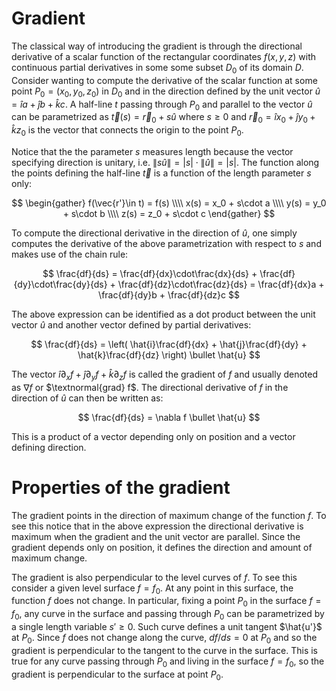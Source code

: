 # Gradient

The classical way of introducing the gradient is through the directional derivative of a scalar function of the rectangular coordinates $f(x,y,z)$ with continuous partial derivatives in some some subset $D_0$ of its domain $D$. Consider wanting to compute the derivative of the scalar function at some point $P_0 = (x_0, y_0, z_0)$ in $D_0$ and in the direction defined by the unit vector $\hat{u} = \hat{i}a+\hat{j}b+\hat{k}c$. A half-line $t$ passing through $P_0$ and parallel to the vector $\hat{u}$ can be parametrized as $\vec{t}(s) = \vec{r}_0 + s\hat{u}$ where $s\ge0$ and $\vec{r}_0 = \hat{i}x_0+\hat{j}y_0+\hat{k}z_0$ is the vector that connects the origin to the point $P_0$.

Notice that the the parameter $s$ measures length because the vector specifying direction is unitary, i.e. $\lVert s\hat{u} \rVert = |s|\cdot \lVert \hat{u} \rVert = |s|$. The function along the points defining the half-line $\vec{t}$ is a function of the length parameter $s$ only:

$$
\begin{gather}
f(\vec{r'}\in t) = f(s) \\\\
x(s) = x_0 + s\cdot a \\\\
y(s) = y_0 + s\cdot b \\\\
z(s) = z_0 + s\cdot c
\end{gather}
$$

To compute the directional derivative in the direction of $\hat{u}$, one simply computes the derivative of the above parametrization with respect to $s$ and makes use of the chain rule:

$$
\frac{df}{ds} = \frac{df}{dx}\cdot\frac{dx}{ds} + \frac{df}{dy}\cdot\frac{dy}{ds} + \frac{df}{dz}\cdot\frac{dz}{ds} = \frac{df}{dx}a + \frac{df}{dy}b + \frac{df}{dz}c
$$

The above expression can be identified as a dot product between the unit vector $\hat{u}$ and another vector defined by partial derivatives:

$$
\frac{df}{ds} = \left( \hat{i}\frac{df}{dx} + \hat{j}\frac{df}{dy} + \hat{k}\frac{df}{dz} \right) \bullet \hat{u}
$$

The vector $\hat{i}\partial_{x}f + \hat{j}\partial_{y}f + \hat{k}\partial_{z}f$ is called the gradient of $f$ and usually denoted as $\nabla f$ or $\textnormal{grad} f$. The directional derivative of $f$ in the direction of $\hat{u}$ can then be written as:

$$
\frac{df}{ds} = \nabla f \bullet \hat{u}
$$

This is a product of a vector depending only on position and a vector defining direction.

# Properties of the gradient

The gradient points in the direction of maximum change of the function $f$. To see this notice that in the above expression the directional derivative is maximum when the gradient and the unit vector are parallel. Since the gradient depends only on position, it defines the direction and amount of maximum change.

The gradient is also perpendicular to the level curves of $f$. To see this consider a given level surface $f = f_0$. At any point in this surface, the function $f$ does not change. In particular, fixing a point $P_0$ in the surface $f = f_0$, any curve in the surface and passing through $P_0$ can be parametrized by a single length variable $s'\ge0$. Such curve defines a unit tangent $\hat{u'}$ at $P_0$. Since $f$ does not change along the curve, $df/ds = 0$ at $P_0$ and so the gradient is perpendicular to the tangent to the curve in the surface. This is true for any curve passing through $P_0$ and living in the surface $f = f_0$, so the gradient is perpendicular to the surface at point $P_0$. 




